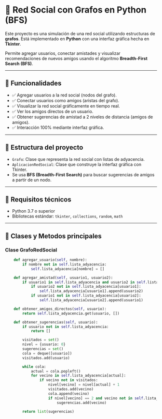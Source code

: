 # 🧠 Red Social con Grafos en Python (BFS)

Este proyecto es una simulación de una red social utilizando estructuras de **grafos**. Está implementado en **Python** con una interfaz gráfica hecha en **Tkinter**.

Permite agregar usuarios, conectar amistades y visualizar recomendaciones de nuevos amigos usando el algoritmo **Breadth-First Search (BFS)**.

---

## 📌 Funcionalidades

- ✅ Agregar usuarios a la red social (nodos del grafo).
- ✅ Conectar usuarios como amigos (aristas del grafo).
- ✅ Visualizar la red social gráficamente en tiempo real.
- ✅ Ver los amigos directos de un usuario.
- ✅ Obtener sugerencias de amistad a 2 niveles de distancia (amigos de amigos).
- ✅ Interacción 100% mediante interfaz gráfica.

---

## 🧱 Estructura del proyecto

- `Grafo`: Clase que representa la red social con listas de adyacencia.
- `AplicacionRedSocial`: Clase que construye la interfaz gráfica con Tkinter.
- Se usa **BFS (Breadth-First Search)** para buscar sugerencias de amigos a partir de un nodo.

---

## 🎯 Requisitos técnicos

- Python 3.7 o superior
- Bibliotecas estándar: `tkinter`, `collections`, `random`, `math`

---
## 🧱 Clases y Metodos principales

### Clase GrafoRedSocial
```python
    def agregar_usuario(self, nombre):
        if nombre not in self.lista_adyacencia:
            self.lista_adyacencia[nombre] = []

    def agregar_amistad(self, usuario1, usuario2):
        if usuario1 in self.lista_adyacencia and usuario2 in self.lista_adyacencia:
            if usuario2 not in self.lista_adyacencia[usuario1]:
                self.lista_adyacencia[usuario1].append(usuario2)
            if usuario1 not in self.lista_adyacencia[usuario2]:
                self.lista_adyacencia[usuario2].append(usuario1)

    def obtener_amigos_directos(self, usuario):
        return self.lista_adyacencia.get(usuario, [])

    def obtener_sugerencias(self, usuario):
        if usuario not in self.lista_adyacencia:
            return []

        visitados = set()
        nivel = {usuario: 0}
        sugerencias = set()
        cola = deque([usuario])
        visitados.add(usuario)

        while cola:
            actual = cola.popleft()
            for vecino in self.lista_adyacencia[actual]:
                if vecino not in visitados:
                    nivel[vecino] = nivel[actual] + 1
                    visitados.add(vecino)
                    cola.append(vecino)
                    if nivel[vecino] == 2 and vecino not in self.lista_adyacencia[usuario]:
                        sugerencias.add(vecino)

        return list(sugerencias)
```

